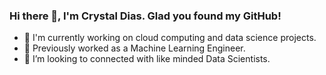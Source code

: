 ### Hi there 👋, I'm Crystal Dias. Glad you found my GitHub!


- 🔭 I'm currently working on cloud computing and data science projects.
- 🌱  Previously worked as a Machine Learning Engineer.
- 👯 I’m looking to connected with like minded Data Scientists. 
